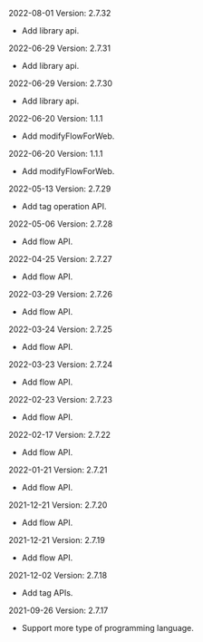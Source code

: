 2022-08-01 Version: 2.7.32
- Add library api.

2022-06-29 Version: 2.7.31
- Add library api.

2022-06-29 Version: 2.7.30
- Add library api.

2022-06-20 Version: 1.1.1
- Add modifyFlowForWeb.

2022-06-20 Version: 1.1.1
- Add modifyFlowForWeb.

2022-05-13 Version: 2.7.29
- Add tag operation API.

2022-05-06 Version: 2.7.28
- Add flow API.

2022-04-25 Version: 2.7.27
- Add flow API.

2022-03-29 Version: 2.7.26
- Add flow API.

2022-03-24 Version: 2.7.25
- Add flow API.

2022-03-23 Version: 2.7.24
- Add flow API.

2022-02-23 Version: 2.7.23
- Add flow API.

2022-02-17 Version: 2.7.22
- Add flow API.

2022-01-21 Version: 2.7.21
- Add flow API.

2021-12-21 Version: 2.7.20
- Add flow API.

2021-12-21 Version: 2.7.19
- Add flow API.

2021-12-02 Version: 2.7.18
- Add tag APIs.

2021-09-26 Version: 2.7.17
- Support more type of programming language.

